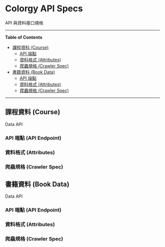 # Colorgy API Specs

API 與資料接口規格

- - -

**Table of Contents**

- [課程資料 (Course)](#課程資料-course)
  - [API 端點](#api-端點-api-endpoint)
  - [資料格式 (Attributes)](#資料格式-attributes)
  - [爬蟲規格 (Crawler Spec)](#爬蟲規格-crawler-spec)
- [書籍資料 (Book Data)](#書籍資料-book-data)
  - [API 端點](#api-端點-api-endpoint-1)
  - [資料格式 (Attributes)](#資料格式-attributes-1)
  - [爬蟲規格 (Crawler Spec)](#爬蟲規格-crawler-spec-1)

- - -

## 課程資料 (Course)

Data API

### API 端點 (API Endpoint)
### 資料格式 (Attributes)
### 爬蟲規格 (Crawler Spec)

## 書籍資料 (Book Data)

Data API

### API 端點 (API Endpoint)
### 資料格式 (Attributes)
### 爬蟲規格 (Crawler Spec)
